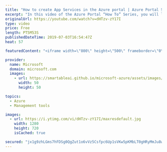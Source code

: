 ```yaml
---
title: "How to create App Services in the Azure portal | Azure Portal Series"
excerpt: "In this video of the Azure Portal “How To” Series, you will learn how to create web apps using the Azure App service in the Azure portal.   Try out these features in the Azure portal: https://portal.azure.com    Keep connected on Twitter: https://twitter.com/AzurePortal     And make sure to keep an eye"
originalUrl: https://youtube.com/watch?v=dHTzv-zY17I
type: video
price: Free
length: PT5M53S
publishedDateTime: 2019-07-03T16:54:47Z
heat: 57

featuredContent: "<iframe width=\"800\" height=\"500\" frameborder=\"0\" src=\"https://www.youtube.com/embed/dHTzv-zY17I\" allow=\"accelerometer; autoplay; encrypted-media; gyroscope; picture-in-picture\" allowfullscreen></iframe>"

provider:
  name: Microsoft
  domain: microsoft.com
  images:
    - url: https://smartableai.github.io/microsoft-azure/assets/images/organizations/microsoft.com-50x50.jpg
      width: 50
      height: 50

topics:
  - Azure
  - Management tools

images:
  - url: https://i.ytimg.com/vi/dHTzv-zY17I/maxresdefault.jpg
    width: 1280
    height: 720
    isCached: true

secured: "jx1g9zhLGms7hFDSg0QgZut1o6vVz5Csfpc6Up1sVKw5pKMbLT0gHRyMmJu8wuCHMy7dj8d8ufols5IoKHSFg/YVR1isGFJkhDV61wbrwmw5XE1Dq++DFNKR3qwO2kHkNC4kvfcSbA8y17ImH2npH5spJ5//MTqbR77rGCjuhM4IvWH8sUWStDgB3zFHeFUCd18k7Hvb5RSn8/8sc4GZ0lSyjnPJ5hnvTEJkXe5kGwg1pdd9Bfz5hrkR+SCiYNU9o6nL/QQ0QjDzb+oMBTGSRSbZGSaOe/6Cvy9gQ3rDm6NZXJVQEb9WlrRqlPGtHCNQW8x/V1F2husFkjsRdjcfPW4Bubb/Qa56txK6x26RxRNEilD/G1GBdxgfa9rWs38PsmAkfxkn3qcowI76NEH46plYguyayPJQ9xRzH538jA8=;oDn0CDRBCPe7H8/nfG3CJQ=="
---
```


